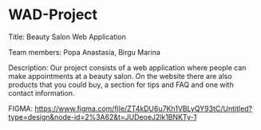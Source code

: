 # WAD-Project

Title: Beauty Salon Web Application


Team members: Popa Anastasia, Birgu Marina



 Description: Our project consists of a web application where people can make appointments at a beauty salon.
 On the website there are also products that you could buy, a section for tips and FAQ and one with contact information. 

FIGMA: https://www.figma.com/file/ZT4kDU6u7Kh1VBLyQY93tC/Untitled?type=design&node-id=2%3A62&t=JUDeoeJ2lk1BNKTy-1
